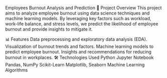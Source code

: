 Employees Burnout Analysis and Prediction
📌 Project Overview
This project aims to analyze employee burnout using data science techniques and machine learning models. By leveraging key factors such as workload, work-life balance, and stress levels, we predict the likelihood of employee burnout and provide insights to mitigate it.

📊 Features
Data preprocessing and exploratory data analysis (EDA).
Visualization of burnout trends and factors.
Machine learning models to predict employee burnout.
Insights and recommendations for reducing burnout in workplaces.
🛠 Technologies Used
Python
Jupyter Notebook
Pandas, NumPy
Scikit-Learn
Matplotlib, Seaborn
Machine Learning Algorithms
